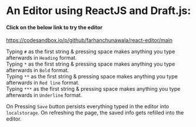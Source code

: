 # An Editor using ReactJS and Draft.js:

#### Click on the below link to try the editor
https://codesandbox.io/p/github/farhanchunawala/react-editor/main

Typing `#` as the first string & pressing space makes anything you type afterwards in `Heading` format. \
Typing `*` as the first string & pressing space makes anything you type afterwards in `Bold` format. \
Typing `**` as the first string & pressing space makes anything you type afterwards in `Red line` format. \
Typing `***` as the first string & pressing space makes anything you type afterwards in `Underline` format.

On Pressing `Save` button persists everything typed in the editor into `localstorage`. On refreshing the page, the saved info gets refilled into the editor.
